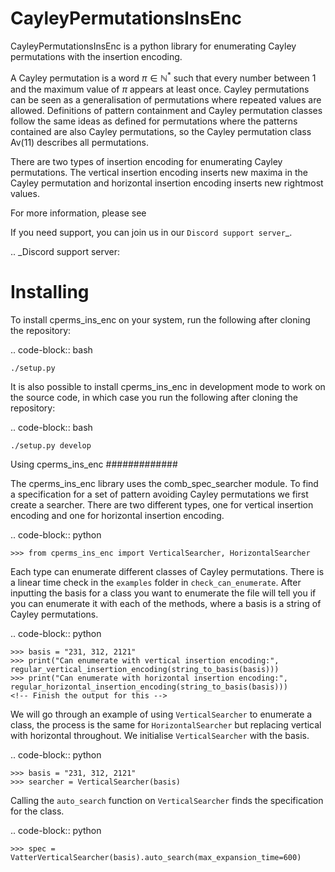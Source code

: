 # CayleyPermutationsInsEnc
CayleyPermutationsInsEnc is a python library for enumerating Cayley permutations with the insertion encoding.

A Cayley permutation is a word $\pi \in \mathbb{N}^*$ such that every number between 1 and the maximum value of $\pi$ appears at least once. Cayley permutations can be seen as a generalisation of permutations where repeated values are allowed. Definitions of pattern containment and Cayley permutation classes follow the same ideas as defined for permutations where the patterns contained are also Cayley permutations, so the Cayley permutation class Av(11) describes all permutations. 

There are two types of insertion encoding for enumerating Cayley permutations. The vertical insertion encoding inserts new maxima in the Cayley permutation and horizontal insertion encoding inserts new rightmost values.
 
For more information, please see <!-- Link to paper here -->

If you need support, you can join us in our `Discord support server`_.

.. _Discord support server: <!-- https://discord.gg/ -->

Installing
==========

To install cperms_ins_enc on your system, run the following after cloning the repository:

.. code-block:: bash

    ./setup.py

It is also possible to install cperms_ins_enc in development mode to work on the
source code, in which case you run the following after cloning the repository:

.. code-block:: bash

    ./setup.py develop
    

Using cperms_ins_enc
#############

The cperms_ins_enc library uses the comb_spec_searcher module. To find a specification for a set of pattern avoiding Cayley permutations we first create a searcher. There are two different types, one for vertical insertion encoding and one for horizontal insertion encoding.

.. code-block:: python

    >>> from cperms_ins_enc import VerticalSearcher, HorizontalSearcher

Each type can enumerate different classes of Cayley permutations. There is a linear time check in the `examples` folder in `check_can_enumerate`. After inputting the basis for a class you want to enumerate the file will tell you if you can enumerate it with each of the methods, where a basis is a string of Cayley permutations.

.. code-block:: python

    >>> basis = "231, 312, 2121"
    >>> print("Can enumerate with vertical insertion encoding:", regular_vertical_insertion_encoding(string_to_basis(basis)))
    >>> print("Can enumerate with horizontal insertion encoding:", regular_horizontal_insertion_encoding(string_to_basis(basis)))
    <!-- Finish the output for this -->

We will go through an example of using `VerticalSearcher` to enumerate a class, the process is the same for `HorizontalSearcher` but replacing vertical with horizontal throughout.
We initialise `VerticalSearcher` with the basis. 

.. code-block:: python

    >>> basis = "231, 312, 2121"
    >>> searcher = VerticalSearcher(basis)

Calling the `auto_search` function on `VerticalSearcher` finds the specification for the class.

.. code-block:: python

    >>> spec = VatterVerticalSearcher(basis).auto_search(max_expansion_time=600)
<!-- Paste the output for a class here -->

<!-- ### Enumerating Cayley permutation classes

A class can only be enumerated using the insertion encoding if it is regular for that type of insertion encoding.
In the ``examples`` folder, the file ``checking_if_regular`` can be used to check if a basis has a regular vertical or horizontal insertion encoding using a linear time algorithm. If a basis fails both of these checks then it can't be enumerated using the methods in this library.

If a class has a regular vertical insertion encoding then there are two different algorithms for applying the insertion encoding. Examples of each of these can be found in the ``examples`` folder under ``vertical_vatters_method`` and ``vertical_ins_encoding`` respectively. The first of these,  ``vertical_vatters_method``, is an implementation of the vertical insertion encoding by directly extending Vatter's method for enumerating permutation classes using insertion encoding whereas the ``vertical_ins_encoding`` implements vertical insertion encoding using the tilings method.
Based on computational experiments, the tilings method is a faster algorithm so we would recommend following the example in the ``vertical_ins_encoding`` file to enumerate classes with this method.

Tilings are also used to enumerate Cayley permutation classes with the horizontal insertion encoding. An example of this method can be found in the ``horizontal_ins_encoding`` file. 
Each of these three files will raise an error if the input class will not succeed with that method. On a success, they will print the specification, generating function and counts for the class up to length $n$ for some $n$. -->

